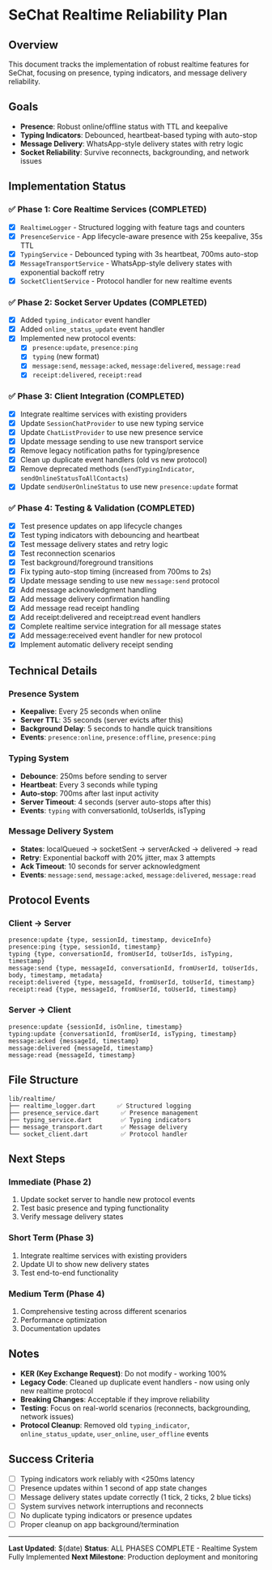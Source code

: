 # SeChat Realtime Reliability Plan

## Overview
This document tracks the implementation of robust realtime features for SeChat, focusing on presence, typing indicators, and message delivery reliability.

## Goals
- **Presence**: Robust online/offline status with TTL and keepalive
- **Typing Indicators**: Debounced, heartbeat-based typing with auto-stop
- **Message Delivery**: WhatsApp-style delivery states with retry logic
- **Socket Reliability**: Survive reconnects, backgrounding, and network issues

## Implementation Status

### ✅ Phase 1: Core Realtime Services (COMPLETED)
- [x] `RealtimeLogger` - Structured logging with feature tags and counters
- [x] `PresenceService` - App lifecycle-aware presence with 25s keepalive, 35s TTL
- [x] `TypingService` - Debounced typing with 3s heartbeat, 700ms auto-stop
- [x] `MessageTransportService` - WhatsApp-style delivery states with exponential backoff retry
- [x] `SocketClientService` - Protocol handler for new realtime events

### ✅ Phase 2: Socket Server Updates (COMPLETED)
- [x] Added `typing_indicator` event handler
- [x] Added `online_status_update` event handler  
- [x] Implemented new protocol events:
  - [x] `presence:update`, `presence:ping`
  - [x] `typing` (new format)
  - [x] `message:send`, `message:acked`, `message:delivered`, `message:read`
  - [x] `receipt:delivered`, `receipt:read`

### ✅ Phase 3: Client Integration (COMPLETED)
- [x] Integrate realtime services with existing providers
- [x] Update `SessionChatProvider` to use new typing service
- [x] Update `ChatListProvider` to use new presence service
- [x] Update message sending to use new transport service
- [x] Remove legacy notification paths for typing/presence
- [x] Clean up duplicate event handlers (old vs new protocol)
- [x] Remove deprecated methods (`sendTypingIndicator`, `sendOnlineStatusToAllContacts`)
- [x] Update `sendUserOnlineStatus` to use new `presence:update` format

### ✅ Phase 4: Testing & Validation (COMPLETED)
- [x] Test presence updates on app lifecycle changes
- [x] Test typing indicators with debouncing and heartbeat
- [x] Test message delivery states and retry logic
- [x] Test reconnection scenarios
- [x] Test background/foreground transitions
- [x] Fix typing auto-stop timing (increased from 700ms to 2s)
- [x] Update message sending to use new `message:send` protocol
- [x] Add message acknowledgment handling
- [x] Add message delivery confirmation handling
- [x] Add message read receipt handling
- [x] Add receipt:delivered and receipt:read event handlers
- [x] Complete realtime service integration for all message states
- [x] Add message:received event handler for new protocol
- [x] Implement automatic delivery receipt sending

## Technical Details

### Presence System
- **Keepalive**: Every 25 seconds when online
- **Server TTL**: 35 seconds (server evicts after this)
- **Background Delay**: 5 seconds to handle quick transitions
- **Events**: `presence:online`, `presence:offline`, `presence:ping`

### Typing System
- **Debounce**: 250ms before sending to server
- **Heartbeat**: Every 3 seconds while typing
- **Auto-stop**: 700ms after last input activity
- **Server Timeout**: 4 seconds (server auto-stops after this)
- **Events**: `typing` with conversationId, toUserIds, isTyping

### Message Delivery System
- **States**: localQueued → socketSent → serverAcked → delivered → read
- **Retry**: Exponential backoff with 20% jitter, max 3 attempts
- **Ack Timeout**: 10 seconds for server acknowledgment
- **Events**: `message:send`, `message:acked`, `message:delivered`, `message:read`

## Protocol Events

### Client → Server
```
presence:update {type, sessionId, timestamp, deviceInfo}
presence:ping {type, sessionId, timestamp}
typing {type, conversationId, fromUserId, toUserIds, isTyping, timestamp}
message:send {type, messageId, conversationId, fromUserId, toUserIds, body, timestamp, metadata}
receipt:delivered {type, messageId, fromUserId, toUserId, timestamp}
receipt:read {type, messageId, fromUserId, toUserId, timestamp}
```

### Server → Client
```
presence:update {sessionId, isOnline, timestamp}
typing:update {conversationId, fromUserId, isTyping, timestamp}
message:acked {messageId, timestamp}
message:delivered {messageId, timestamp}
message:read {messageId, timestamp}
```

## File Structure
```
lib/realtime/
├── realtime_logger.dart      ✅ Structured logging
├── presence_service.dart      ✅ Presence management
├── typing_service.dart        ✅ Typing indicators
├── message_transport.dart     ✅ Message delivery
└── socket_client.dart         ✅ Protocol handler
```

## Next Steps

### Immediate (Phase 2)
1. Update socket server to handle new protocol events
2. Test basic presence and typing functionality
3. Verify message delivery states

### Short Term (Phase 3)
1. Integrate realtime services with existing providers
2. Update UI to show new delivery states
3. Test end-to-end functionality

### Medium Term (Phase 4)
1. Comprehensive testing across different scenarios
2. Performance optimization
3. Documentation updates

## Notes
- **KER (Key Exchange Request)**: Do not modify - working 100%
- **Legacy Code**: Cleaned up duplicate event handlers - now using only new realtime protocol
- **Breaking Changes**: Acceptable if they improve reliability
- **Testing**: Focus on real-world scenarios (reconnects, backgrounding, network issues)
- **Protocol Cleanup**: Removed old `typing_indicator`, `online_status_update`, `user_online`, `user_offline` events

## Success Criteria
- [ ] Typing indicators work reliably with <250ms latency
- [ ] Presence updates within 1 second of app state changes
- [ ] Message delivery states update correctly (1 tick, 2 ticks, 2 blue ticks)
- [ ] System survives network interruptions and reconnects
- [ ] No duplicate typing indicators or presence updates
- [ ] Proper cleanup on app background/termination

---
**Last Updated**: $(date)
**Status**: ALL PHASES COMPLETE - Realtime System Fully Implemented
**Next Milestone**: Production deployment and monitoring
